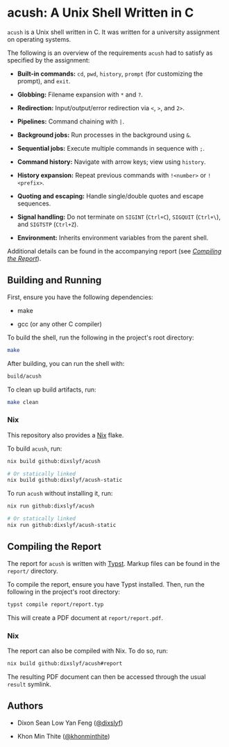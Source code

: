 # acush: A Unix Shell Written in C

`acush` is a Unix shell written in C.
It was written for a university assignment on operating systems.

The following is an overview of the requirements `acush` had to satisfy
as specified by the assignment:

- **Built-in commands:** `cd`, `pwd`, `history`, `prompt` (for customizing the prompt), and `exit`.

- **Globbing:** Filename expansion with `*` and `?`.

- **Redirection:** Input/output/error redirection via `<`, `>`, and `2>`.

- **Pipelines:** Command chaining with `|`.

- **Background jobs:** Run processes in the background using `&`.

- **Sequential jobs:** Execute multiple commands in sequence with `;`.

- **Command history:** Navigate with arrow keys; view using `history`.

- **History expansion:** Repeat previous commands with `!<number>` or `!<prefix>`.

- **Quoting and escaping:** Handle single/double quotes and escape sequences.

- **Signal handling:** Do not terminate on `SIGINT` (`Ctrl+C`), `SIGQUIT` (`Ctrl+\`), and `SIGTSTP` (`Ctrl+Z`).

- **Environment:** Inherits environment variables from the parent shell.

Additional details can be found in the accompanying report (see [_Compiling the Report_](#compiling-the-report)).

## Building and Running

First, ensure you have the following dependencies:

- make

- gcc (or any other C compiler)

To build the shell, run the following in the project's root directory:

```sh
make
```

After building, you can run the shell with:

```sh
build/acush
```

To clean up build artifacts, run:

```sh
make clean
```

### Nix

This repository also provides a [Nix](https://nixos.org/) flake.

To build `acush`, run:

```sh
nix build github:dixslyf/acush

# Or statically linked
nix build github:dixslyf/acush-static
```

To run `acush` without installing it, run:

```sh
nix run github:dixslyf/acush

# Or statically linked
nix run github:dixslyf/acush-static
```

## Compiling the Report

The report for `acush` is written with [Typst](https://typst.app).
Markup files can be found in the `report/` directory.

To compile the report, ensure you have Typst installed.
Then, run the following in the project's root directory:

```sh
typst compile report/report.typ
```

This will create a PDF document at `report/report.pdf`.

### Nix

The report can also be compiled with Nix.
To do so, run:

```sh
nix build github:dixslyf/acush#report
```

The resulting PDF document can then be accessed through the usual `result` symlink.

## Authors

- Dixon Sean Low Yan Feng ([@dixslyf](https://github.com/dixslyf))

- Khon Min Thite ([@khonminthite](https://github.com/khonminthite))
